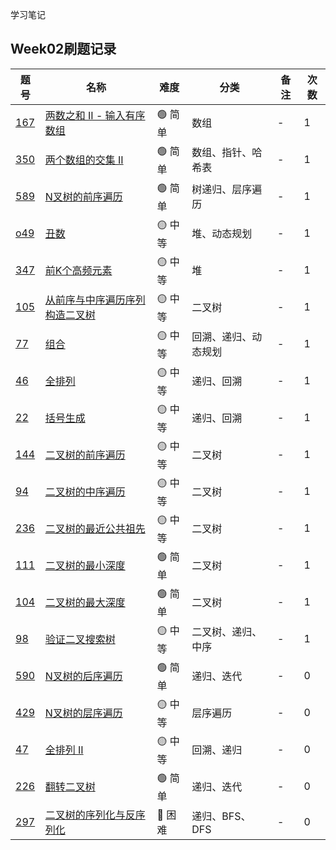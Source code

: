学习笔记



## Week02刷题记录


| 题号                                                                                                                  | 名称                                                                            | 难度     | 分类         | 备注   | 次数    |
| ------------------------------------------------------------------------------------------------------------------- | ----------------------------------------------------------------------------- | ------ | ---------- | ---- | ---- |
| [167](https://leetcode-cn.com/problems/two-sum-ii-input-array-is-sorted/submissions/) | [两数之和 II - 输入有序数组](https://leetcode-cn.com/problems/two-sum-ii-input-array-is-sorted/submissions/) | 🟢 简单  | 数组  | -   |  1  |
| [350](https://leetcode-cn.com/problems/intersection-of-two-arrays-ii/) | [两个数组的交集 II](https://leetcode-cn.com/problems/intersection-of-two-arrays-ii/) | 🟢 简单  | 数组、指针、哈希表  | -   |  1  |
| [589](https://leetcode-cn.com/problems/n-ary-tree-preorder-traversal/) | [N叉树的前序遍历](https://leetcode-cn.com/problems/n-ary-tree-preorder-traversal/) | 🟢 简单  | 树递归、层序遍历  | -   |  1  |
| [o49](https://leetcode-cn.com/problems/chou-shu-lcof/) | [丑数](https://leetcode-cn.com/problems/chou-shu-lcof/) | 🟡 中等  | 堆、动态规划  | -   |  1  |
| [347](https://leetcode-cn.com/problems/top-k-frequent-elements/) | [前K个高频元素](https://leetcode-cn.com/problems/top-k-frequent-elements/) | 🟡 中等  | 堆  | -   |  1  |
| [105](https://leetcode-cn.com/problems/construct-binary-tree-from-preorder-and-inorder-traversal/) | [从前序与中序遍历序列构造二叉树](https://leetcode-cn.com/problems/construct-binary-tree-from-preorder-and-inorder-traversal/) | 🟡 中等  | 二叉树  | -   |  1  |
| [77](https://leetcode-cn.com/problems/combinations/) | [组合](https://leetcode-cn.com/problems/combinations/) | 🟡 中等  | 回溯、递归、动态规划  | -   |  1  |
| [46](https://leetcode-cn.com/problems/permutations/) | [全排列](https://leetcode-cn.com/problems/permutations/) | 🟡 中等  | 递归、回溯  | -   |  1  |
| [22](https://leetcode-cn.com/problems/generate-parentheses/) | [括号生成](https://leetcode-cn.com/problems/generate-parentheses/) | 🟡 中等  | 递归、回溯  | -   |  1  |
| [144](https://leetcode-cn.com/problems/binary-tree-preorder-traversal/) | [二叉树的前序遍历](https://leetcode-cn.com/problems/binary-tree-preorder-traversal/) | 🟡 中等  | 二叉树  | -   |  1  |
| [94](https://leetcode-cn.com/problems/binary-tree-inorder-traversal/) | [二叉树的中序遍历](https://leetcode-cn.com/problems/binary-tree-inorder-traversal/) | 🟡 中等  | 二叉树  | -   |  1  |
| [236](https://leetcode-cn.com/problems/lowest-common-ancestor-of-a-binary-tree/) | [二叉树的最近公共祖先](https://leetcode-cn.com/problems/lowest-common-ancestor-of-a-binary-tree/) | 🟡 中等  | 二叉树  | -   |  1  |
| [111](https://leetcode-cn.com/problems/minimum-depth-of-binary-tree/) | [二叉树的最小深度](https://leetcode-cn.com/problems/minimum-depth-of-binary-tree/) | 🟢 简单  | 二叉树  | -   |  1  |
| [104](https://leetcode-cn.com/problems/maximum-depth-of-binary-tree/) | [二叉树的最大深度](https://leetcode-cn.com/problems/maximum-depth-of-binary-tree/) | 🟢 简单  | 二叉树  | -   |  1  |
| [98](https://leetcode-cn.com/problems/validate-binary-search-tree/) | [验证二叉搜索树](https://leetcode-cn.com/problems/validate-binary-search-tree/) | 🟡 中等  | 二叉树、递归、中序  | -   |  1  |
| [590](https://leetcode-cn.com/problems/n-ary-tree-postorder-traversal/) | [N叉树的后序遍历](https://leetcode-cn.com/problems/n-ary-tree-postorder-traversal/) | 🟢 简单  | 递归、迭代  | -   |  0  |
| [429](https://leetcode-cn.com/problems/n-ary-tree-level-order-traversal/) | [N叉树的层序遍历](https://leetcode-cn.com/problems/n-ary-tree-level-order-traversal/) | 🟡 中等  | 层序遍历  | -   |  0  |
| [47](https://leetcode-cn.com/problems/permutations-ii/) | [全排列 II](https://leetcode-cn.com/problems/permutations-ii/) | 🟡 中等  | 回溯、递归  | -   |  0  |
| [226](https://leetcode-cn.com/problems/invert-binary-tree/description/) | [翻转二叉树](https://leetcode-cn.com/problems/invert-binary-tree/description/) | 🟢 简单  | 递归、迭代  | -   |  0  |
| [297](https://leetcode-cn.com/problems/serialize-and-deserialize-binary-tree/) | [二叉树的序列化与反序列化](https://leetcode-cn.com/problems/serialize-and-deserialize-binary-tree/) | 🔴️ 困难  | 递归、BFS、DFS  | -   |  0  |
